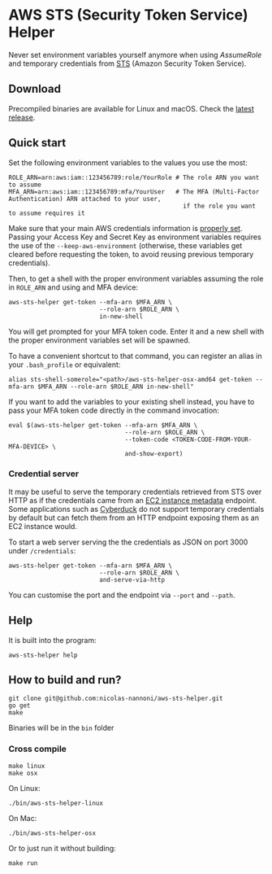 # AWS STS (Security Token Service) Helper #
Never set environment variables yourself anymore when using _AssumeRole_ and temporary credentials from [STS](https://www.google.se/url?sa=t&rct=j&q=&esrc=s&source=web&cd=1&cad=rja&uact=8&ved=0ahUKEwiz1tTdicjOAhWBGywKHQyzCGMQFggdMAA&url=http%3A%2F%2Fdocs.aws.amazon.com%2FSTS%2Flatest%2FAPIReference%2FWelcome.html&usg=AFQjCNHIkvYM6R9tkhrAsp4O9fHqjr0nTw) (Amazon Security Token Service).

## Download ##
Precompiled binaries are available for Linux and macOS. Check the [latest release](https://github.com/nicolas-nannoni/aws-sts-helper/releases/latest).

## Quick start ##
Set the following environment variables to the values you use the most:

```shell
ROLE_ARN=arn:aws:iam::123456789:role/YourRole # The role ARN you want to assume
MFA_ARN=arn:aws:iam::123456789:mfa/YourUser   # The MFA (Multi-Factor Authentication) ARN attached to your user,
                                                if the role you want to assume requires it
```

Make sure that your main AWS credentials information is [properly set](http://docs.aws.amazon.com/java-sdk/latest/developer-guide/credentials.html#id6). 
Passing your Access Key and Secret Key as environment variables requires the use of the `--keep-aws-environment` (otherwise, 
these variables get cleared before requesting the token, to avoid reusing previous temporary credentials).

Then, to get a shell with the proper environment variables assuming the role in `ROLE_ARN` and using and MFA device:
```shell
aws-sts-helper get-token --mfa-arn $MFA_ARN \
                         --role-arn $ROLE_ARN \
                         in-new-shell
```

You will get prompted for your MFA token code. Enter it and a new shell with the proper environment variables set will be spawned.

To have a convenient shortcut to that command, you can register an alias in your `.bash_profile` or equivalent:
```
alias sts-shell-somerole="<path>/aws-sts-helper-osx-amd64 get-token --mfa-arn $MFA_ARN --role-arn $ROLE_ARN in-new-shell"
```

If you want to add the variables to your existing shell instead, you have to pass your MFA token code directly in the command invocation:
```shell
eval $(aws-sts-helper get-token --mfa-arn $MFA_ARN \
                                --role-arn $ROLE_ARN \
                                --token-code <TOKEN-CODE-FROM-YOUR-MFA-DEVICE> \
                                and-show-export)
```

### Credential server ###
It may be useful to serve the temporary credentials retrieved from STS over HTTP as if the credentials came from an 
[EC2 instance metadata](http://docs.aws.amazon.com/AWSEC2/latest/UserGuide/ec2-instance-metadata.html) endpoint. Some 
applications such as [Cyberduck](https://trac.cyberduck.io/wiki/help/en/howto/s3) do not support temporary credentials 
by default but can fetch them from an HTTP endpoint exposing them as an EC2 instance would.

To start a web server serving the the credentials as JSON on port 3000 under `/credentials`:
```shell
aws-sts-helper get-token --mfa-arn $MFA_ARN \
                         --role-arn $ROLE_ARN \
                         and-serve-via-http
```

You can customise the port and the endpoint via `--port` and `--path`.

## Help ##
It is built into the program:

    aws-sts-helper help


## How to build and run? ##

    git clone git@github.com:nicolas-nannoni/aws-sts-helper.git
    go get
    make

Binaries will be in the `bin` folder

### Cross compile

    make linux
    make osx

On Linux:

    ./bin/aws-sts-helper-linux

On Mac:

    ./bin/aws-sts-helper-osx


Or to just run it without building:

    make run
